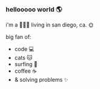 ### hellooooo world 🌎

i'm a 👩🏼‍💻 living in san diego, ca. 🌞 

big fan of:

- code 💻
- cats 🐱
- surfing 🌊
- coffee ☕️
- & solving problems ✨

